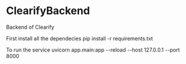 # ClearifyBackend
Backend of Clearify


First install all the dependecies
pip install -r requirements.txt

To run the service
uvicorn app.main:app --reload --host 127.0.0.1 --port 8000